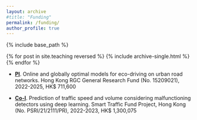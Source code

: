 ```yaml
---
layout: archive
#title: "Funding"
permalink: /funding/
author_profile: true
---
```


{% include base_path %}

{% for post in site.teaching reversed %}
  {% include archive-single.html %}
{% endfor %}

- **<u>PI</u>**. Online and globally optimal models for eco-driving on urban road networks. Hong Kong RGC General Research Fund (No. 15209021), 2022-2025, HK$ 711,600

- **<u>Co-I</u>**. Prediction of traffic speed and volume considering malfunctioning detectors using deep learning. Smart Traffic Fund Project, Hong Kong (No. PSRI/21/2111/PR), 2022-2023, HK$ 1,300,075
